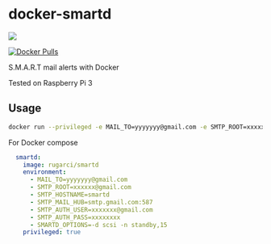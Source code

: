 # docker-smartd

[![](https://images.microbadger.com/badges/image/rugarci/smartd.svg)](https://microbadger.com/images/rugarci/smartd)

[![Docker Pulls](https://img.shields.io/docker/pulls/rugarci/smartd.svg)](https://hub.docker.com/r/rugarci/smartd/) 

S.M.A.R.T mail alerts with Docker

Tested on Raspberry Pi 3 

## Usage

```bash
docker run --privileged -e MAIL_TO=yyyyyyy@gmail.com -e SMTP_ROOT=xxxxxx@gmail.com -e SMTP_HOSTNAME=smartd -e SMTP_MAIL_HUB=smtp.gmail.com:587 -e SMTP_AUTH_USER=xxxxxxx@gmail.com -e SMTP_AUTH_PASS=xxxxxxxx rugarci/smartd
```

For Docker compose

```yaml
  smartd:
    image: rugarci/smartd
    environment:
      - MAIL_TO=yyyyyyy@gmail.com
      - SMTP_ROOT=xxxxxx@gmail.com
      - SMTP_HOSTNAME=smartd
      - SMTP_MAIL_HUB=smtp.gmail.com:587
      - SMTP_AUTH_USER=xxxxxxx@gmail.com 
      - SMTP_AUTH_PASS=xxxxxxxx
      - SMARTD_OPTIONS=-d scsi -n standby,15
    privileged: true
```
